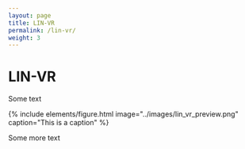 ```yaml
---
layout: page
title: LIN-VR
permalink: /lin-vr/
weight: 3
---
```


# **LIN-VR**
Some text

{% include elements/figure.html image="../images/lin_vr_preview.png" caption="This is a caption" %}

Some more text